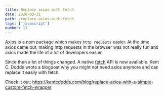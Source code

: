 ```yaml
---
title: Replace axios with fetch
date: 2020-03-31
path: /replace-axios-with-fetch
tags: ['javascript']
number: 13
---
```


[Axios](https://github.com/axios/axios) is a npm package which makes
`http requests` easier. At the time axios came out, making http requests in the
browser was not really fun and axios made the life of a lot of developers
easier.

Since then a lot of things changed. A native
[fetch](https://developer.mozilla.org/en-US/docs/Web/API/Fetch_API) API is now
available. Kent C. Dodds wrote a blogpost why you might not need axios anymore
and can replace it easily with fetch.

Check it out:
https://kentcdodds.com/blog/replace-axios-with-a-simple-custom-fetch-wrapper
